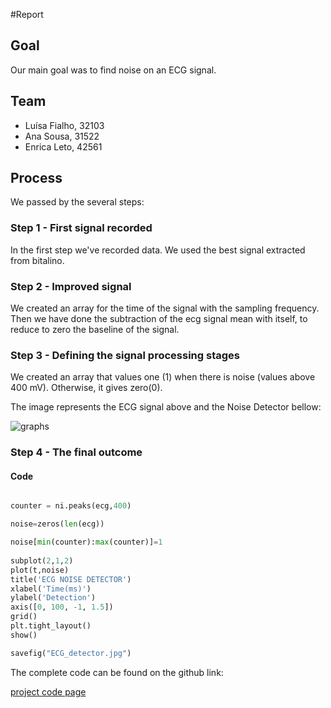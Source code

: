 #Report 

## Goal

Our main goal was to find noise on an ECG signal. 

## Team

* Luísa Fialho, 32103
* Ana Sousa, 31522
* Enrica Leto, 42561

## Process

We passed by the several steps:

### Step 1 - First signal recorded

In the first step we've recorded data.
We used the best signal extracted from bitalino. 

### Step 2 - Improved signal

We created an array for the time of the signal with the sampling frequency. 
Then we have done the subtraction of the ecg signal mean with itself, to reduce to zero the baseline of the signal.  

### Step 3 - Defining the signal processing stages

We created an array that values one (1) when there is noise (values above 400 mV). Otherwise, it gives zero(0).  

The image represents the ECG signal above and the Noise Detector bellow:

![graphs](https://github.com/luisafialho/ecg_noise_detector/blob/master/ECG_detector.jpg)


### Step 4 - The final outcome

#### Code


``` python

counter = ni.peaks(ecg,400)

noise=zeros(len(ecg))

noise[min(counter):max(counter)]=1
        
subplot(2,1,2)
plot(t,noise)
title('ECG NOISE DETECTOR')
xlabel('Time(ms)')
ylabel('Detection')
axis([0, 100, -1, 1.5])
grid()
plt.tight_layout() 
show()

savefig("ECG_detector.jpg")
```

The complete code can be found on the github link:

[project code page](https://github.com/luisafialho/ecg_noise_detector/blob/master/ecg_noise_detector.py)


